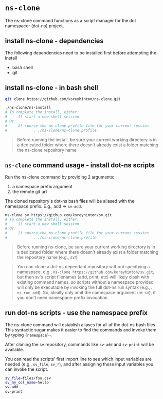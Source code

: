 # `ns-clone`

The ns-clone command functions as a script manager for the dot namespacer (dot-ns) project.


## install ns-clone - dependencies

The following dependencies need to be installed first before attempting the install

- bash shell
- git

## install ns-clone - in bash shell

```sh
git clone https://github.com/koreyhinton/ns-clone.git

./ns-clone/ns-install
# To complete the install, either:
#     1) start a new shell session
# Or:
#     2) source the ns-clone.profile file for your current session
#            . ./ns-clone/ns-clone.profile
```

> Before running the install, be sure your current working directory is in a dedicated folder where there doesn't already exist a folder matching the ns-clone repository name

## `ns-clone` command usage - install dot-ns scripts

Run the ns-clone command by providing 2 arguments:

1. a namespace prefix argument
2. the remote git url

The cloned repository's dot-ns bash files will be aliased with the namespace prefix. E.g., add => `sv-add`.

```sh
ns-clone sv https://github.com/koreyhinton/sv.git
# To complete the install, either:
#     1) start a new shell session
# Or:
#     2) source the ns-clone.profile file for your current session
#            . ./ns-clone/ns-clone.profile
```

> Before running ns-clone, be sure your current working directory is in a dedicated folder where there doesn't already exist a folder matching the repository name (e.g., sv/)

> You can clone a dot-ns dependant repository without specifying a namespace, e.g., `ns-clone https://github.com/koreyhinton/sv.git`, but then sv's script filenames (add, print, etc) will likely clash with existing command names, so scripts without a namespace provided will only be executable by invoking the full dot-ns run syntax (e.g.,`. ns run add`). So, ideally only omit the namespace argument (ie: sv), if you don't need namespace-prefix invocation.

## run dot-ns scripts - use the namespace prefix

The ns-clone command will establish aliases for all of the dot-ns bash files. This syntactic sugar makes it easier to find the commands and invoke them by typing `{namespace}-`.

After cloning the sv repository, commands like `sv-add` and `sv-print` will be available.

You can read the scripts' first import line to see which input variables are needed (e.g., `sv_file`, `sv_*`), and after assigning those input variables you can invoke the script.

```sh
sv_file=files/foo.csv
sv_my_col_name=hello
sv-add
sv-print
```
